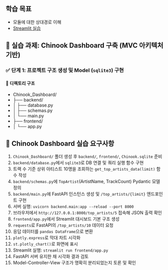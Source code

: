 ## 학습 목표
- 모듈에 대한 상대경로 이해
- [Streamlit 실습](https://streamlit.io/#install) 


## 🧱 실습 과제: Chinook Dashboard 구축 (MVC 아키텍처 기반)
### ✅ **단계 1: 프로젝트 구조 생성 및 Model (`sqlite3`) 구현**
#### 📁 디렉토리 구조
- Chinook_Dashboard/
- ├── backend/
- │ ├── database.py
- │ ├── schemas.py
- │ └── main.py
- ├── frontend/
- │ └── app.py

## 🧱 Chinook Dashboard 실습 요구사항

1. `Chinook_Dashboard/` 폴더 생성 후 `backend/`, `frontend/`, `Chinook.sqlite` 준비  
2. `backend/database.py`에서 `sqlite3`로 DB 연결 및 쿼리 실행 함수 구현  
3. 트랙 수 기준 상위 아티스트 10명을 조회하는 `get_top_artists_data(limit)` 함수 작성  
4. `backend/schemas.py`에 `TopArtist`(ArtistName, TrackCount) Pydantic 모델 정의  
5. `backend/main.py`에 FastAPI 인스턴스 생성 및 `/top_artists/{limit}` 엔드포인트 구현  
6. 서버 실행: `uvicorn backend.main:app --reload --port 8000`  
7. 브라우저에서 `http://127.0.0.1:8000/top_artists/5` 접속해 JSON 출력 확인  
8. `frontend/app.py`에서 Streamlit 대시보드 기본 구조 생성  
9. `requests`로 FastAPI의 `/top_artists/10` 데이터 요청  
10. 응답 데이터를 `pandas DataFrame`으로 변환  
11. `plotly.express`로 막대 차트 시각화  
12. `st.plotly_chart()`로 화면에 표시  
13. Streamlit 실행: `streamlit run frontend/app.py`  
14. FastAPI 서버 유지한 채 시각화 결과 검토  
15. Model-Controller-View 구조가 명확히 분리되었는지 토론 및 확인

